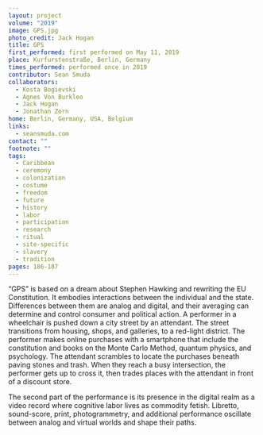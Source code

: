 ```yaml
---
layout: project
volume: "2019"
image: GPS.jpg
photo_credit: Jack Hogan
title: GPS
first_performed: first performed on May 11, 2019
place: Kurfurstenstraße, Berlin, Germany
times_performed: performed once in 2019
contributor: Sean Smuda
collaborators:
  - Kosta Bogievski
  - Agnes Von Burkleo
  - Jack Hogan
  - Jonathan Zorn
home: Berlin, Germany, USA, Belgium
links:
  - seansmuda.com
contact: ""
footnote: ""
tags:
  - Caribbean
  - ceremony
  - colonization
  - costume
  - freedom
  - future
  - history
  - labor
  - participation
  - research
  - ritual
  - site-specific
  - slavery
  - tradition
pages: 186-187
---
```


“GPS” is based on a dream about Stephen Hawking and rewriting the EU Constitution. It embodies interactions between the individual and the state. Differences between them are analog and digital, and their averaging can determine and control consumer and political action. A performer in a wheelchair is pushed down a city street by an attendant. The street transitions from housing, shops, and galleries, to a red-light district. The performer makes online purchases with a smartphone that include the constitution and books on the Monte Carlo Method, quantum physics, and psychology. The attendant scrambles to locate the purchases beneath paving stones and trash. When they reach a busy intersection, the performer gets up to cross it, then trades places with the attendant in front of a discount store.

The second part of the performance is its presence in the digital realm as a video record where cognitive labor lives as commodity fetish. Libretto, sound-score, print, photogrammetry, and additional performance oscillate between analog and virtual worlds and shape their paths.

